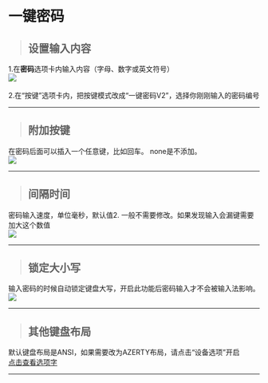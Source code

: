 
# 一键密码

> ## 设置输入内容
1.在**密码**选项卡内输入内容（字母、数字或英文符号）
<br/>
![](/img/pwd.jpg)  
<br/>
2.在“按键”选项卡内，把按键模式改成“一键密码V2”，选择你刚刚输入的密码编号

---

> ## 附加按键
在密码后面可以插入一个任意键，比如回车。
none是不添加。
<br/>
![](/img/pwd_key.jpg)  

---
> ## 间隔时间
密码输入速度，单位毫秒，默认值2.
一般不需要修改。如果发现输入会漏键需要加大这个数值
<br/>
![](/img/pwd_time.jpg)  

---
> ## 锁定大小写
输入密码的时候自动锁定键盘大写，开启此功能后密码输入才不会被输入法影响。
<br/>
![](/img/pwd_case.jpg)  

---

> ## 其他键盘布局
默认键盘布局是ANSI，如果需要改为AZERTY布局，请点击“设备选项”开启
<br/>
[点击查看选项字](/docs/mini/option_byte.md)  

---
